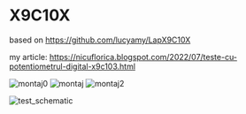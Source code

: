 # X9C10X
based on https://github.com/lucyamy/LapX9C10X


my article: https://nicuflorica.blogspot.com/2022/07/teste-cu-potentiometrul-digital-x9c103.html

![montaj0](https://blogger.googleusercontent.com/img/b/R29vZ2xl/AVvXsEgHz1T1PDaD8ro51dlj_ujdesUKEHcxIRiVqJuoaozZzbi7W_R_9xv-MpG0ZFE3qQO2_KpPhCmYvprYq0xWSRiq3NUbvPo6J4dxJvDyN_nvCtJudm_YtDHv_FCSvOQleueU_Tnf5DZPoBZfTpHACrVA75j9VRYQ2cCHQBr2Yr6703TpBHAc0OLoP5CaPw/w200-h150/X9C103_module_11.jpg)
![montaj](https://blogger.googleusercontent.com/img/b/R29vZ2xl/AVvXsEgkNQavpS7r65TmlcDNIYFcR3-nJC_nxMH2JVwhUPISUCSqGzv1pdldmKI_RVv4_06ZkpEhoCPDn40vH6O4OZl2mOVV4YWbvHAjggm9j-TxcwLAXtkcnHWy_KotIghICIhZMlywNQuqXvf0f2EMGVEW88Q1wjSDD3N4nTZWBGhG_2CiVfuvSUWFuWdfQA/w200-h150/X9C103_module_9.jpg)
![montaj2](https://blogger.googleusercontent.com/img/b/R29vZ2xl/AVvXsEifM4KdZd0djUjJfyL2rqjoDEoyIUij6hizfhCvpOz7yei9wcu9s98bcMY0q1-ZMMdyf-pp_Ko7Jx7d7IERRxTRPL_3Pihyg-MFibHIiwR3JEXaEMDrteyCDz9suyT-QDmfB6lSmJQehFbg-4dvwnRt99Y78JAaj7tKPCt-HME45Vpu0NeWpgPgHrS0Sg/w200-h150/X9C103_module_10.jpg)

![test_schematic](https://blogger.googleusercontent.com/img/b/R29vZ2xl/AVvXsEgoXNfeFF0U-prifGRQMvk7VzFXdEyt6mcVcdpqdZuT_K9wj9A5jcrH-hqnvy7jMRCivXLrQqX0DCHrzrQIRkjJY_Bup1iH3wBJAMXmO8aAJEFO_7FA7NkMmQst0rRICCNYV0eHYoTjINnDOahbUfQMcsvwZDCykjNxyO0X4u3O7AwcY49YgsJJ55DQDQ/s1618/X9C10x_pot_test_sch.png)
